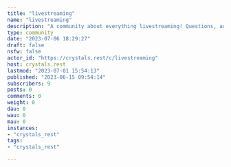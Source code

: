 ```yaml
---
title: "livestreaming" 
name: "livestreaming"
description: "A community about everything livestreaming! Questions, advice, warnings, news, and maybe a sprinkle of self-promotion.All are welcome of any platform, regardless of FOSS or not.#####  **Open Source Streaming Site Software**- [Peertube](https://joinpeertube.org/)- [Owncast](https://owncast.online/)##### **Open Source Broadcasting Software**- [Open Broadcaster Software](https://obsproject.com/)### Rules![yellow crystal](https://crystals.rest/images/cry_yellow_1x.png) Be respectful, and do not harshly judge other's preferences or ideologies for streaming. You can still disagree, but be civil about it.![yellow crystal](https://crystals.rest/images/cry_yellow_1x.png) No hate speech, bigotry, etc![yellow crystal](https://crystals.rest/images/cry_yellow_1x.png) There is a community for selfpromotion -> [!selfpromotion](/c/selfpromotion@crystals.rest), however you can link to your own content if it's relevant or if you're discussing it directly.![yellow crystal](https://crystals.rest/images/cry_yellow_1x.png)No direct links to NSFW content, but it is allowed to talk about the accounts in general. Yes, this means talking about sex worker streams is acceptable.![yellow crystal](https://crystals.rest/images/cry_yellow_1x.png) No drama unless related to streaming as a whole. ![star_gold](https://misnina.neocities.org/emotes/star_gold_1x.png)![yellow crystal](https://crystals.rest/images/cry_yellow_1x.png) Memes are allowed.![red crystal](https://crystals.rest/images/cry_red_1x.png)  **No NFTS, cryptocurrency, or AI related content**![star_gold](https://crystals.rest/images/star_gold_1x.png) *Two streamers getting into a personal beef with each other is not related to the platform of streaming as a whole. A ban or terrible action of a streamer might be related, if for example, it set a possibly bad precedent for that platform as a whole, or would cause worrying moderation attitudes.*"
type: community
date: "2023-07-06 18:29:27"
draft: false
nsfw: false
actor_id: "https://crystals.rest/c/livestreaming"
host: crystals.rest
lastmod: "2023-07-01 15:54:13"
published: "2023-06-15 09:54:14"
subscribers: 9
posts: 0
comments: 0
weight: 0
dau: 0
wau: 0
mau: 0
instances:
- "crystals_rest"
tags: 
- "crystals_rest"

---
```

